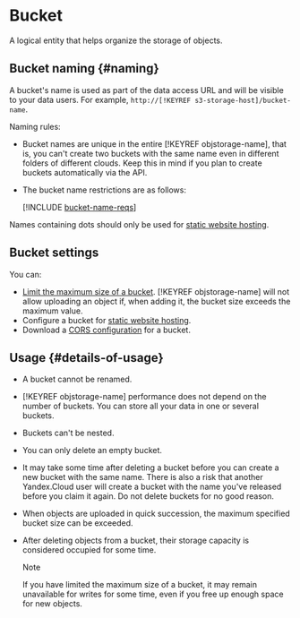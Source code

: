 # Bucket

A logical entity that helps organize the storage of objects.

## Bucket naming {#naming}

A bucket's name is used as part of the data access URL and will be visible to your data users. For example, `http://[!KEYREF s3-storage-host]/bucket-name`.

Naming rules:

- Bucket names are unique in the entire [!KEYREF objstorage-name], that is, you can't create two buckets with the same name even in different folders of different clouds. Keep this in mind if you plan to create buckets automatically via the API.

- The bucket name restrictions are as follows:

   [!INCLUDE [bucket-name-reqs](../../_includes/bucket-name-reqs.md)]

Names containing dots should only be used for [static website hosting](../hosting/index.md).

## Bucket settings

You can:

- [Limit the maximum size of a bucket](../operations/buckets/limit-max-volume.md). [!KEYREF objstorage-name] will not allow uploading an object if, when adding it, the bucket size exceeds the maximum value.
- Configure a bucket for [static website hosting](../hosting/index.md).
- Download a [CORS configuration](../cors/index.md) for a bucket.

## Usage {#details-of-usage}

- A bucket cannot be renamed.

- [!KEYREF objstorage-name] performance does not depend on the number of buckets. You can store all your data in one or several buckets.

- Buckets can't be nested.

- You can only delete an empty bucket.

- It may take some time after deleting a bucket before you can create a new bucket with the same name. There is also a risk that another Yandex.Cloud user will create a bucket with the name you've released before you claim it again. Do not delete buckets for no good reason.

- When objects are uploaded in quick succession, the maximum specified bucket size can be exceeded.

- After deleting objects from a bucket, their storage capacity is considered occupied for some time.

  > [!NOTE]
  >
  > If you have limited the maximum size of a bucket, it may remain unavailable for writes for some time, even if you free up enough space for new objects.

